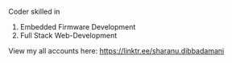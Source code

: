 Coder skilled in
1. Embedded Firmware Development
2. Full Stack Web-Development


View my all accounts here: 
https://linktr.ee/sharanu.dibbadamani
